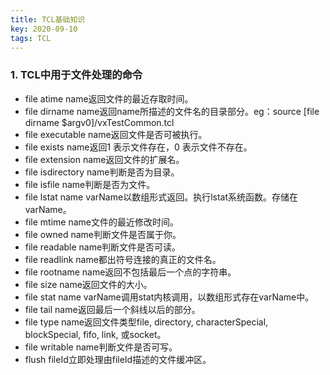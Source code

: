```yaml
---
title: TCL基础知识
key: 2020-09-10
tags: TCL
---
```


### 1. TCL中用于文件处理的命令
- file atime name返回文件的最近存取时间。
- file dirname name返回name所描述的文件名的目录部分。eg：source [file dirname $argv0]/vxTestCommon.tcl
- file executable name返回文件是否可被执行。
- file exists name返回1 表示文件存在，0 表示文件不存在。
- file extension name返回文件的扩展名。
- file isdirectory name判断是否为目录。
- file isfile name判断是否为文件。
- file lstat name varName以数组形式返回。执行lstat系统函数。存储在varName。
- file mtime name文件的最近修改时间。
- file owned name判断文件是否属于你。
- file readable name判断文件是否可读。
- file readlink name都出符号连接的真正的文件名。
- file rootname name返回不包括最后一个点的字符串。
- file size name返回文件的大小。
- file stat name varName调用stat内核调用，以数组形式存在varName中。
- file tail name返回最后一个斜线以后的部分。
- file type name返回文件类型file, directory, characterSpecial, blockSpecial, fifo, link, 或socket。
- file writable name判断文件是否可写。
- flush fileId立即处理由fileId描述的文件缓冲区。
